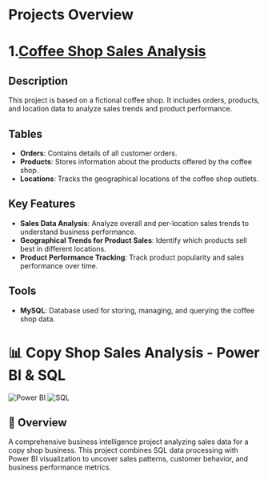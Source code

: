 # Projects Overview

# 1.[Coffee Shop Sales Analysis](https://github.com/Simon-vedha/SQL-Projects/tree/7b7a2fb214e67a4f7620f961e49e795d6599479d/Coffee%20Shop%20Sales%20Analysis)

## Description
This project is based on a fictional coffee shop. It includes orders, products, and location data to analyze sales trends and product performance.

## Tables
- **Orders**: Contains details of all customer orders.
- **Products**: Stores information about the products offered by the coffee shop.
- **Locations**: Tracks the geographical locations of the coffee shop outlets.

## Key Features
- **Sales Data Analysis**: Analyze overall and per-location sales trends to understand business performance.
- **Geographical Trends for Product Sales**: Identify which products sell best in different locations.
- **Product Performance Tracking**: Track product popularity and sales performance over time.

## Tools
- **MySQL**: Database used for storing, managing, and querying the coffee shop data.


# 📊 Copy Shop Sales Analysis - Power BI & SQL

![Power BI](https://img.shields.io/badge/Power_BI-F2C811?style=for-the-badge&logo=powerbi&logoColor=black)
![SQL](https://img.shields.io/badge/Microsoft_SQL_Server-CC2927?style=for-the-badge&logo=microsoft-sql-server&logoColor=white)

## 📌 Overview
A comprehensive business intelligence project analyzing sales data for a copy shop business. This project combines SQL data processing with Power BI visualization to uncover sales patterns, customer behavior, and business performance metrics.
